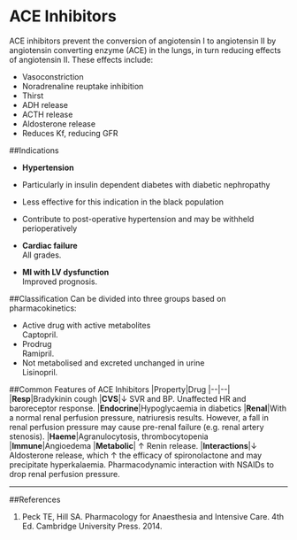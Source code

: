# ACE Inhibitors

ACE inhibitors prevent the conversion of angiotensin I to angiotensin II by angiotensin converting enzyme (ACE) in the lungs, in turn reducing effects of angiotensin II. These effects include:
* Vasoconstriction
* Noradrenaline reuptake inhibition
* Thirst
* ADH release
* ACTH release
* Aldosterone release
* Reduces Kf, reducing GFR

##Indications 
 * **Hypertension**  
  * Particularly in insulin dependent diabetes with diabetic nephropathy
  * Less effective for this indication in the black population
  * Contribute to post-operative hypertension and may be withheld perioperatively
 
 
 * **Cardiac failure**  
All grades.

* **MI with LV dysfunction**  
  Improved prognosis.

##Classification
Can be divided into three groups based on pharmacokinetics:
* Active drug with active metabolites  
Captopril.
* Prodrug  
Ramipril.
* Not metabolised and excreted unchanged in urine  
Lisinopril.

##Common Features of ACE Inhibitors
|Property|Drug
|--|--|
|**Resp**|Bradykinin cough
|**CVS**|↓ SVR and BP. Unaffected HR and baroreceptor response.
|**Endocrine**|Hypoglycaemia in diabetics
|**Renal**|With a normal renal perfusion pressure, natriuresis results. However, a fall in renal perfusion pressure may cause pre-renal failure (e.g. renal artery stenosis).
|**Haeme**|Agranulocytosis, thrombocytopenia
|**Immune**|Angioedema
|**Metabolic**| ↑ Renin release.
|**Interactions**|↓ Aldosterone release, which ↑ the efficacy of spironolactone and may precipitate hyperkalaemia. Pharmacodynamic interaction with NSAIDs to drop renal perfusion pressure.

---

##References
1. Peck TE, Hill SA. Pharmacology for Anaesthesia and Intensive Care. 4th Ed. Cambridge University Press. 2014.  